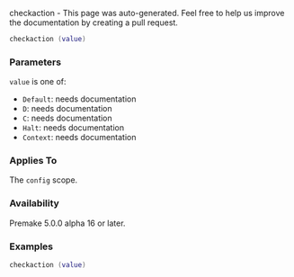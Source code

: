 checkaction - This page was auto-generated. Feel free to help us improve the documentation by creating a pull request.

```lua
checkaction (value)
```

### Parameters ###

`value` is one of:

* `Default`: needs documentation
* `D`: needs documentation
* `C`: needs documentation
* `Halt`: needs documentation
* `Context`: needs documentation

### Applies To ###

The `config` scope.

### Availability ###

Premake 5.0.0 alpha 16 or later.

### Examples ###

```lua
checkaction (value)
```

